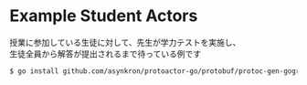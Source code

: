 # Example Student Actors

授業に参加している生徒に対して、先生が学力テストを実施し、  
生徒全員から解答が提出されるまで待っている例です  

```bash
$ go install github.com/asynkron/protoactor-go/protobuf/protoc-gen-gograinv2@dev 
```
